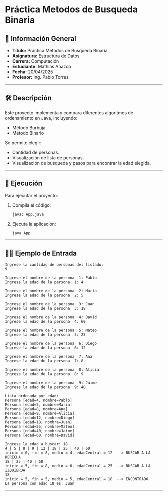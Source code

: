 
# Práctica Metodos de Busqueda Binaria

## 📌 Información General

- **Título:** Práctica Metodos de Busqueda Binaria
- **Asignatura:** Estructura de Datos
- **Carrera:** Computación
- **Estudiante:** Mathias Añazco
- **Fecha:** 20/04/2025
- **Profesor:** Ing. Pablo Torres

---

## 🛠️ Descripción

Este proyecto implementa y compara diferentes algoritmos de ordenamiento en Java, incluyendo:
- Método Burbuja
- Método Binario

Se permite elegir:
- Cantidad de personas.
- Visualización de lista de personas.
- Visualización de busqueda y pasos para encontrar la edad elegida.

---

## 🚀 Ejecución

Para ejecutar el proyecto:

1. Compila el código:
    ```bash
    javac App.java
    ```
2. Ejecuta la aplicación:
    ```bash
    java App
    ```

---

## 🧑‍💻 Ejemplo de Entrada

```plaintext
Ingrese la cantidad de personas del listado: 
9

Ingrese el nombre de la persona  1: Pablo 
Ingrese la edad de la persona  1: 4

Ingrese el nombre de la persona  2: Maria
Ingrese la edad de la persona  2: 5

Ingrese el nombre de la persona  3: Juan
Ingrese la edad de la persona  3: 18

Ingrese el nombre de la persona  4: David
Ingrese la edad de la persona  4: 60

Ingrese el nombre de la persona  5: Mateo
Ingrese la edad de la persona  5: 25

Ingrese el nombre de la persona  6: Diego
Ingrese la edad de la persona  6: 12

Ingrese el nombre de la persona  7: Ana  
Ingrese la edad de la persona  7: 8

Ingrese el nombre de la persona  8: Alicia
Ingrese la edad de la persona  8: 9

Ingrese el nombre de la persona  9: Jaime
Ingrese la edad de la persona  9: 40

Lista ordenada por edad:
Persona [edad=4, nombre=Pablo]
Persona [edad=5, nombre=Maria]
Persona [edad=8, nombre=Ana]
Persona [edad=9, nombre=Alicia]
Persona [edad=12, nombre=Diego]
Persona [edad=18, nombre=Juan]
Persona [edad=25, nombre=Mateo]
Persona [edad=40, nombre=Jaime]
Persona [edad=60, nombre=David]

Ingrese la edad a buscar: 18
4 | 5 | 8 | 9 | 12 | 18 | 25 | 40 | 60
inicio = 0, fin = 8, medio = 4, edadCentral = 12  --> BUSCAR A LA DERECHA
18 | 25 | 40 | 60
inicio = 5, fin = 8, medio = 6, edadCentral = 25  --> BUSCAR A LA IZQUIERDA
18
inicio = 5, fin = 5, medio = 5, edadCentral = 18  --> ENCONTRADO
La persona con edad 18 es: Juan
```

---

